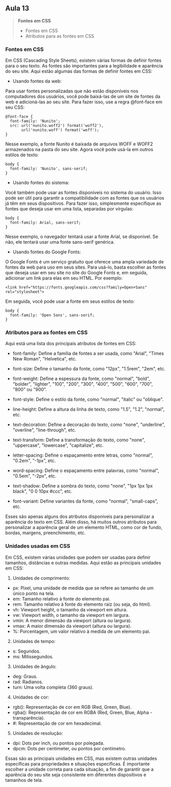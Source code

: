 ## Aula 13

> **Fontes em CSS**
>
>- Fontes em CSS
>- Atributos para as fontes em CSS

### Fontes em CSS

Em CSS (Cascading Style Sheets), existem várias formas de definir fontes para o seu texto. As fontes são importantes para a legibilidade e aparência do seu site. 
  Aqui estão algumas das formas de definir fontes em CSS:

* Usando fontes da web:

Para usar fontes personalizadas que não estão disponíveis nos computadores dos usuários, você pode baixá-las de um site de fontes da web e adicioná-las ao seu site.
  Para fazer isso, use a regra @font-face em seu CSS:

```
@font-face {
  font-family: 'Nunito';
  src: url('nunito.woff2') format('woff2'),
       url('nunito.woff') format('woff');
}
```

Nesse exemplo, a fonte Nunito é baixada de arquivos WOFF e WOFF2 armazenados na pasta do seu site. Agora você pode usá-la em outros estilos de texto:

```
body {
  font-family: 'Nunito', sans-serif;
}
```

* Usando fontes do sistema:

Você também pode usar as fontes disponíveis no sistema do usuário. Isso pode ser útil para garantir a compatibilidade com as fontes que os usuários já têm 
em seus dispositivos. Para fazer isso, simplesmente especifique as fontes que deseja usar em uma lista, separadas por vírgulas:

```
body {
  font-family: Arial, sans-serif;
}
```
Nesse exemplo, o navegador tentará usar a fonte Arial, se disponível. Se não, ele tentará usar uma fonte sans-serif genérica.

* Usando fontes do Google Fonts:

O Google Fonts é um serviço gratuito que oferece uma ampla variedade de fontes da web para uso em seus sites. Para usá-lo, basta escolher as fontes 
que deseja usar em seu site no site do Google Fonts e, em seguida, adicionar um link para elas em seu HTML. Por exemplo:

```
<link href="https://fonts.googleapis.com/css?family=Open+Sans" rel="stylesheet">
```

Em seguida, você pode usar a fonte em seus estilos de texto:

```
body {
  font-family: 'Open Sans', sans-serif;
}
```

### Atributos para as fontes em CSS

Aqui está uma lista dos principais atributos de fontes em CSS:

  * font-family: Define a família de fontes a ser usada, como "Arial", "Times New Roman", "Helvetica", etc.

  * font-size: Define o tamanho da fonte, como "12px", "1.5rem", "2em", etc.

  * font-weight: Define a espessura da fonte, como "normal", "bold", "bolder", "lighter", "100", "200", "300", "400", "500", "600", "700", "800" ou "900".

  * font-style: Define o estilo da fonte, como "normal", "italic" ou "oblique".

  * line-height: Define a altura da linha de texto, como "1.5", "1.2", "normal", etc.

  * text-decoration: Define a decoração do texto, como "none", "underline", "overline", "line-through", etc.

  * text-transform: Define a transformação do texto, como "none", "uppercase", "lowercase", "capitalize", etc.

  * letter-spacing: Define o espaçamento entre letras, como "normal", "0.2em", "-1px", etc.

  * word-spacing: Define o espaçamento entre palavras, como "normal", "0.5em", "-2px", etc.

  * text-shadow: Define a sombra do texto, como "none", "1px 1px 1px black", "0 0 10px #ccc", etc.

  * font-variant: Define variantes da fonte, como "normal", "small-caps", etc.

Esses são apenas alguns dos atributos disponíveis para personalizar a aparência do texto em CSS. Além disso, há muitos outros atributos para personalizar a 
aparência geral de um elemento HTML, como cor de fundo, bordas, margens, preenchimento, etc.
  
### Unidades usadas em CSS

  Em CSS, existem várias unidades que podem ser usadas para definir tamanhos, distâncias e outras medidas. Aqui estão as principais unidades em CSS:

1. Unidades de comprimento:
  * px: Pixel, uma unidade de medida que se refere ao tamanho de um único ponto na tela.
  * em: Tamanho relativo à fonte do elemento pai.
  * rem: Tamanho relativo à fonte do elemento raiz (ou seja, do html).
  * vh: Viewport height, o tamanho da viewport em altura.
  * vw: Viewport width, o tamanho da viewport em largura.
  * vmin: A menor dimensão da viewport (altura ou largura).
  * vmax: A maior dimensão da viewport (altura ou largura).
  * %: Porcentagem, um valor relativo à medida de um elemento pai.

2. Unidades de tempo:
  * s: Segundos.
  * ms: Milissegundos.

 3. Unidades de ângulo:
  * deg: Graus.
  * rad: Radianos.
  * turn: Uma volta completa (360 graus).

4. Unidades de cor:
  * rgb(): Representação de cor em RGB (Red, Green, Blue).
  * rgba(): Representação de cor em RGBA (Red, Green, Blue, Alpha - transparência).
  * #: Representação de cor em hexadecimal.

5. Unidades de resolução:
  * dpi: Dots per inch, ou pontos por polegada.
  * dpcm: Dots per centimeter, ou pontos por centímetro.
  
Essas são as principais unidades em CSS, mas existem outras unidades específicas para propriedades e situações específicas. É importante escolher a unidade 
correta para cada situação, a fim de garantir que a aparência do seu site seja consistente em diferentes dispositivos e tamanhos de tela.
